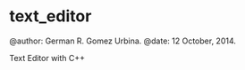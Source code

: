 text_editor
===========
@author: German R. Gomez Urbina.
@date: 12 October, 2014.

Text Editor with C++
